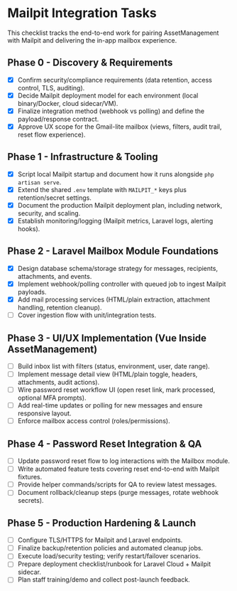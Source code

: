 # Mailpit Integration Tasks

This checklist tracks the end-to-end work for pairing AssetManagement with Mailpit and delivering the in-app mailbox experience.

## Phase 0 - Discovery & Requirements
- [x] Confirm security/compliance requirements (data retention, access control, TLS, auditing).
- [x] Decide Mailpit deployment model for each environment (local binary/Docker, cloud sidecar/VM).
- [x] Finalize integration method (webhook vs polling) and define the payload/response contract.
- [x] Approve UX scope for the Gmail-lite mailbox (views, filters, audit trail, reset flow experience).

## Phase 1 - Infrastructure & Tooling
- [x] Script local Mailpit startup and document how it runs alongside `php artisan serve`.
- [x] Extend the shared `.env` template with `MAILPIT_*` keys plus retention/secret settings.
- [x] Document the production Mailpit deployment plan, including network, security, and scaling.
- [x] Establish monitoring/logging (Mailpit metrics, Laravel logs, alerting hooks).

## Phase 2 - Laravel Mailbox Module Foundations
- [x] Design database schema/storage strategy for messages, recipients, attachments, and events.
- [x] Implement webhook/polling controller with queued job to ingest Mailpit payloads.
- [x] Add mail processing services (HTML/plain extraction, attachment handling, retention cleanup).
- [ ] Cover ingestion flow with unit/integration tests.

## Phase 3 - UI/UX Implementation (Vue Inside AssetManagement)
- [ ] Build inbox list with filters (status, environment, user, date range).
- [ ] Implement message detail view (HTML/plain toggle, headers, attachments, audit actions).
- [ ] Wire password reset workflow UI (open reset link, mark processed, optional MFA prompts).
- [ ] Add real-time updates or polling for new messages and ensure responsive layout.
- [ ] Enforce mailbox access control (roles/permissions).

## Phase 4 - Password Reset Integration & QA
- [ ] Update password reset flow to log interactions with the Mailbox module.
- [ ] Write automated feature tests covering reset end-to-end with Mailpit fixtures.
- [ ] Provide helper commands/scripts for QA to review latest messages.
- [ ] Document rollback/cleanup steps (purge messages, rotate webhook secrets).

## Phase 5 - Production Hardening & Launch
- [ ] Configure TLS/HTTPS for Mailpit and Laravel endpoints.
- [ ] Finalize backup/retention policies and automated cleanup jobs.
- [ ] Execute load/security testing; verify restart/failover scenarios.
- [ ] Prepare deployment checklist/runbook for Laravel Cloud + Mailpit sidecar.
- [ ] Plan staff training/demo and collect post-launch feedback.
